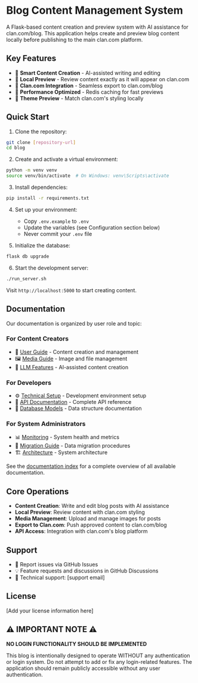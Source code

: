 # Blog Content Management System

A Flask-based content creation and preview system with AI assistance for clan.com/blog. This application helps create and preview blog content locally before publishing to the main clan.com platform.

## Key Features

- 📝 **Smart Content Creation** - AI-assisted writing and editing
- 👀 **Local Preview** - Review content exactly as it will appear on clan.com
- 🔄 **Clan.com Integration** - Seamless export to clan.com/blog
- 🚀 **Performance Optimized** - Redis caching for fast previews
- 🎨 **Theme Preview** - Match clan.com's styling locally

## Quick Start

1. Clone the repository:
```bash
git clone [repository-url]
cd blog
```

2. Create and activate a virtual environment:
```bash
python -m venv venv
source venv/bin/activate  # On Windows: venv\Scripts\activate
```

3. Install dependencies:
```bash
pip install -r requirements.txt
```

4. Set up your environment:
   - Copy `.env.example` to `.env`
   - Update the variables (see Configuration section below)
   - Never commit your `.env` file

5. Initialize the database:
```bash
flask db upgrade
```

6. Start the development server:
```bash
./run_server.sh
```

Visit `http://localhost:5000` to start creating content.

## Documentation

Our documentation is organized by user role and topic:

### For Content Creators
- 📖 [User Guide](docs/guides/user_guide.md) - Content creation and management
- 🖼️ [Media Guide](docs/api/media.md) - Image and file management
- 🤖 [LLM Features](docs/api/llm.md) - AI-assisted content creation

### For Developers
- ⚙️ [Technical Setup](docs/guides/technical_setup.md) - Development environment setup
- 🔌 [API Documentation](docs/api/README.md) - Complete API reference
- 💾 [Database Models](docs/database/README.md) - Data structure documentation

### For System Administrators
- 📊 [Monitoring](docs/api/monitoring.md) - System health and metrics
- 🔄 [Migration Guide](docs/guides/migration.md) - Data migration procedures
- 🏗️ [Architecture](docs/project/architecture.md) - System architecture

See the [documentation index](docs/README.md) for a complete overview of all available documentation.

## Core Operations

- **Content Creation**: Write and edit blog posts with AI assistance
- **Local Preview**: Review content with clan.com styling
- **Media Management**: Upload and manage images for posts
- **Export to Clan.com**: Push approved content to clan.com/blog
- **API Access**: Integration with clan.com's blog platform

## Support

- 🐛 Report issues via GitHub Issues
- 💡 Feature requests and discussions in GitHub Discussions
- 📧 Technical support: [support email]

## License

[Add your license information here]

## ⚠️ IMPORTANT NOTE ⚠️

**NO LOGIN FUNCTIONALITY SHOULD BE IMPLEMENTED**

This blog is intentionally designed to operate WITHOUT any authentication or login system. Do not attempt to add or fix any login-related features. The application should remain publicly accessible without any user authentication. 